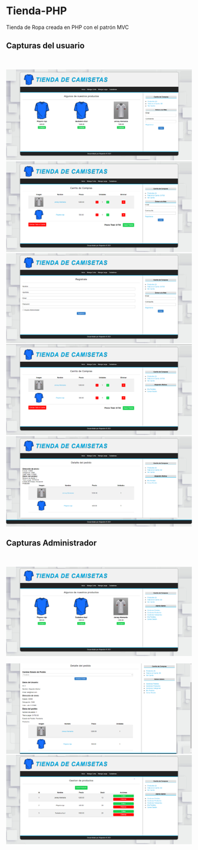 # Tienda-PHP
Tienda de Ropa creada en PHP con el patrón MVC
## Capturas del usuario
</br>
</br>
<img src="images/Tienda PHP 1.png"/>
</br>
<img src="images/Tienda PHP 2.png"/>
</br>
<img src="images/Tienda PHP 3.png"/>
</br>
<img src="images/Tienda PHP 4.png"/>
</br>
<img src="images/Tienda PHP 5.png"/>

## Capturas Administrador
</br></br>
<img src="images/Tienda PHP 6.png"/>
</br></br>
<img src="images/Tienda PHP 7.png"/>
</br>
<img src="images/Tienda PHP 8.png"/>

